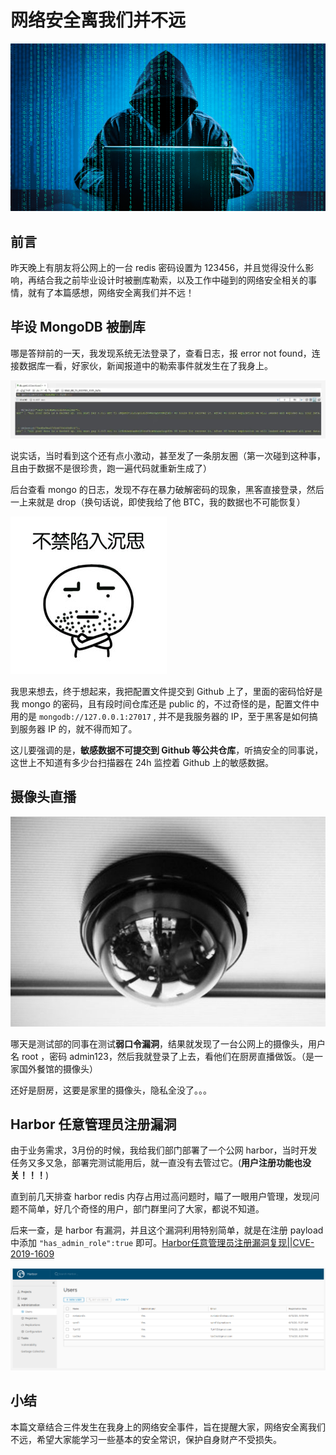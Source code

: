 # 网络安全离我们并不远

![hacker](image/hacker.png)

## 前言

昨天晚上有朋友将公网上的一台 redis 密码设置为 123456，并且觉得没什么影响，再结合我之前毕业设计时被删库勒索，以及工作中碰到的网络安全相关的事情，就有了本篇感想，网络安全离我们并不远！

## 毕设 MongoDB 被删库

哪是答辩前的一天，我发现系统无法登录了，查看日志，报 error not found，连接数据库一看，好家伙，新闻报道中的勒索事件就发生在了我身上。

![image-20201130222349301](image/image-20201130222349301.png)

说实话，当时看到这个还有点小激动，甚至发了一条朋友圈（第一次碰到这种事，且由于数据不是很珍贵，跑一遍代码就重新生成了）

后台查看 mongo 的日志，发现不存在暴力破解密码的现象，黑客直接登录，然后一上来就是 drop（换句话说，即使我给了他 BTC，我的数据也不可能恢复）

![沉思](image/image-20201130222349302.png)

我思来想去，终于想起来，我把配置文件提交到 Github 上了，里面的密码恰好是我 mongo 的密码，且有段时间仓库还是 public 的，不过奇怪的是，配置文件中用的是 ``mongodb://127.0.0.1:27017`` , 并不是我服务器的 IP，至于黑客是如何搞到服务器 IP 的，就不得而知了。

这儿要强调的是，**敏感数据不可提交到 Github 等公共仓库**，听搞安全的同事说，这世上不知道有多少台扫描器在 24h 监控着 Github 上的敏感数据。

## 摄像头直播

![](image/20171012162932251.jpg)

哪天是测试部的同事在测试**弱口令漏洞**，结果就发现了一台公网上的摄像头，用户名 root ，密码 admin123，然后我就登录了上去，看他们在厨房直播做饭。（是一家国外餐馆的摄像头）

还好是厨房，这要是家里的摄像头，隐私全没了。。。

## Harbor 任意管理员注册漏洞

由于业务需求，3月份的时候，我给我们部门部署了一个公网 harbor，当时开发任务又多又急，部署完测试能用后，就一直没有去管过它。(**用户注册功能也没关！！！**)

直到前几天排查 harbor redis 内存占用过高问题时，瞄了一眼用户管理，发现问题不简单，好几个奇怪的用户，部门群里问了大家，都说不知道。

后来一查，是 harbor 有漏洞，并且这个漏洞利用特别简单，就是在注册 payload 中添加 ``"has_admin_role":true`` 即可。[Harbor任意管理员注册漏洞复现||CVE-2019-1609](https://cloud.tencent.com/developer/article/1595234)

![harbor](image/harbor.png)

## 小结

本篇文章结合三件发生在我身上的网络安全事件，旨在提醒大家，网络安全离我们不远，希望大家能学习一些基本的安全常识，保护自身财产不受损失。

